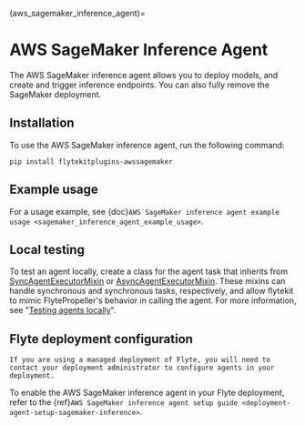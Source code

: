 (aws_sagemaker_inference_agent)=

# AWS SageMaker Inference Agent



The AWS SageMaker inference agent allows you to deploy models, and create and trigger inference endpoints.
You can also fully remove the SageMaker deployment.

## Installation

To use the AWS SageMaker inference agent, run the following command:

```
pip install flytekitplugins-awssagemaker
```

## Example usage

For a usage example, see {doc}`AWS SageMaker inference agent example usage <sagemaker_inference_agent_example_usage>`.

## Local testing

To test an agent locally, create a class for the agent task that inherits from
[SyncAgentExecutorMixin](https://github.com/flyteorg/flytekit/blob/master/flytekit/extend/backend/base_agent.py#L222-L256)
or [AsyncAgentExecutorMixin](https://github.com/flyteorg/flytekit/blob/master/flytekit/extend/backend/base_agent.py#L259-L354).
These mixins can handle synchronous and synchronous tasks, respectively,
and allow flytekit to mimic FlytePropeller's behavior in calling the agent.
For more information, see "[Testing agents locally](https://docs.flyte.org/en/latest/flyte_agents/testing_agents_locally.html)".

## Flyte deployment configuration

```{note}
If you are using a managed deployment of Flyte, you will need to contact your deployment administrator to configure agents in your deployment.
```

To enable the AWS SageMaker inference agent in your Flyte deployment, refer to the
{ref}`AWS SageMaker inference agent setup guide <deployment-agent-setup-sagemaker-inference>`.
